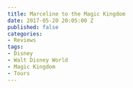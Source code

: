 ```yaml
---
title: Marceline to the Magic Kingdom
date: 2017-05-20 20:05:00 Z
published: false
categories:
- Reviews
tags:
- Disney
- Walt Disney World
- Magic Kingdom
- Tours
---
```


